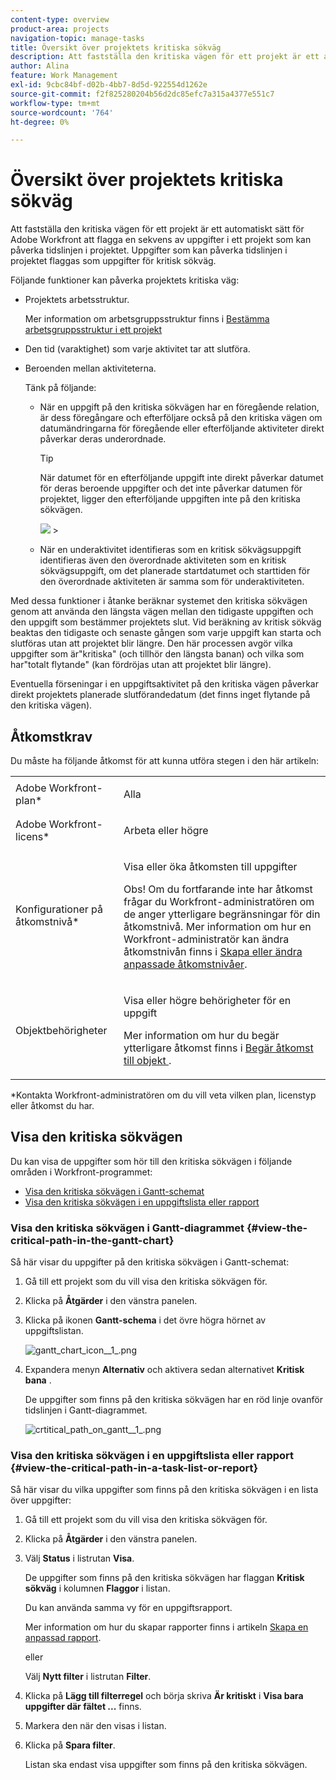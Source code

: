 ```yaml
---
content-type: overview
product-area: projects
navigation-topic: manage-tasks
title: Översikt över projektets kritiska sökväg
description: Att fastställa den kritiska vägen för ett projekt är ett automatiskt sätt för Adobe Workfront att flagga en sekvens av uppgifter i ett projekt som kan påverka tidslinjen i projektet. Uppgifter som kan påverka tidslinjen i projektet flaggas som uppgifter för kritisk sökväg.
author: Alina
feature: Work Management
exl-id: 9cbc84bf-d02b-4bb7-8d5d-922554d1262e
source-git-commit: f2f825280204b56d2dc85efc7a315a4377e551c7
workflow-type: tm+mt
source-wordcount: '764'
ht-degree: 0%

---
```


# Översikt över projektets kritiska sökväg

Att fastställa den kritiska vägen för ett projekt är ett automatiskt sätt för Adobe Workfront att flagga en sekvens av uppgifter i ett projekt som kan påverka tidslinjen i projektet. Uppgifter som kan påverka tidslinjen i projektet flaggas som uppgifter för kritisk sökväg.

Följande funktioner kan påverka projektets kritiska väg:

* Projektets arbetsstruktur.

  Mer information om arbetsgruppsstruktur finns i [Bestämma arbetsgruppsstruktur i ett projekt](../../../manage-work/projects/planning-a-project/determine-project-work-breakdown-structure.md)

* Den tid (varaktighet) som varje aktivitet tar att slutföra.
* Beroenden mellan aktiviteterna.

  Tänk på följande:

   * När en uppgift på den kritiska sökvägen har en föregående relation, är dess föregångare och efterföljare också på den kritiska vägen om datumändringarna för föregående eller efterföljande aktiviteter direkt påverkar deras underordnade.

     >[!TIP]
     >
     >När datumet för en efterföljande uppgift inte direkt påverkar datumet för deras beroende uppgifter och det inte påverkar datumen för projektet, ligger den efterföljande uppgiften inte på den kritiska sökvägen.
     >
     >
     >![](assets/successor-not-on-critical-path-350x150.png)     >
     >

   * När en underaktivitet identifieras som en kritisk sökvägsuppgift identifieras även den överordnade aktiviteten som en kritisk sökvägsuppgift, om det planerade startdatumet och starttiden för den överordnade aktiviteten är samma som för underaktiviteten.

Med dessa funktioner i åtanke beräknar systemet den kritiska sökvägen genom att använda den längsta vägen mellan den tidigaste uppgiften och den uppgift som bestämmer projektets slut. Vid beräkning av kritisk sökväg beaktas den tidigaste och senaste gången som varje uppgift kan starta och slutföras utan att projektet blir längre. Den här processen avgör vilka uppgifter som är&quot;kritiska&quot; (och tillhör den längsta banan) och vilka som har&quot;totalt flytande&quot; (kan fördröjas utan att projektet blir längre).

Eventuella förseningar i en uppgiftsaktivitet på den kritiska vägen påverkar direkt projektets planerade slutförandedatum (det finns inget flytande på den kritiska vägen).

## Åtkomstkrav

Du måste ha följande åtkomst för att kunna utföra stegen i den här artikeln:

<table style="table-layout:auto"> 
 <col> 
 <col> 
 <tbody> 
  <tr> 
   <td role="rowheader">Adobe Workfront-plan*</td> 
   <td> <p>Alla</p> </td> 
  </tr> 
  <tr> 
   <td role="rowheader">Adobe Workfront-licens*</td> 
   <td> <p>Arbeta eller högre</p> </td> 
  </tr> 
  <tr> 
   <td role="rowheader">Konfigurationer på åtkomstnivå*</td> 
   <td> <p>Visa eller öka åtkomsten till uppgifter</p> <p>Obs! Om du fortfarande inte har åtkomst frågar du Workfront-administratören om de anger ytterligare begränsningar för din åtkomstnivå. Mer information om hur en Workfront-administratör kan ändra åtkomstnivån finns i <a href="../../../administration-and-setup/add-users/configure-and-grant-access/create-modify-access-levels.md" class="MCXref xref">Skapa eller ändra anpassade åtkomstnivåer</a>.</p> </td> 
  </tr> 
  <tr> 
   <td role="rowheader">Objektbehörigheter</td> 
   <td> <p>Visa eller högre behörigheter för en uppgift </p> <p>Mer information om hur du begär ytterligare åtkomst finns i <a href="../../../workfront-basics/grant-and-request-access-to-objects/request-access.md" class="MCXref xref">Begär åtkomst till objekt </a>.</p> </td> 
  </tr> 
 </tbody> 
</table>

&#42;Kontakta Workfront-administratören om du vill veta vilken plan, licenstyp eller åtkomst du har.

## Visa den kritiska sökvägen

Du kan visa de uppgifter som hör till den kritiska sökvägen i följande områden i Workfront-programmet:

* [Visa den kritiska sökvägen i Gantt-schemat](#view-the-critical-path-in-the-gantt-chart)
* [Visa den kritiska sökvägen i en uppgiftslista eller rapport](#view-the-critical-path-in-a-task-list-or-report)

### Visa den kritiska sökvägen i Gantt-diagrammet {#view-the-critical-path-in-the-gantt-chart}

Så här visar du uppgifter på den kritiska sökvägen i Gantt-schemat:

1. Gå till ett projekt som du vill visa den kritiska sökvägen för.
1. Klicka på **Åtgärder** i den vänstra panelen.
1. Klicka på ikonen **Gantt-schema** i det övre högra hörnet av uppgiftslistan.

   ![gantt_chart_icon__1_.png](assets/gantt-chart-icon--1-.png)

1. Expandera menyn **Alternativ** och aktivera sedan alternativet **Kritisk bana** .

   De uppgifter som finns på den kritiska sökvägen har en röd linje ovanför tidslinjen i Gantt-diagrammet.

   ![crtitical_path_on_gantt__1_.png](assets/crtitical-path-on-gantt--1--350x137.png)

### Visa den kritiska sökvägen i en uppgiftslista eller rapport {#view-the-critical-path-in-a-task-list-or-report}

Så här visar du vilka uppgifter som finns på den kritiska sökvägen i en lista över uppgifter:

1. Gå till ett projekt som du vill visa den kritiska sökvägen för.
1. Klicka på **Åtgärder** i den vänstra panelen.
1. Välj **Status** i listrutan **Visa**.

   De uppgifter som finns på den kritiska sökvägen har flaggan **Kritisk sökväg** i kolumnen **Flaggor** i listan.

   Du kan använda samma vy för en uppgiftsrapport.

   Mer information om hur du skapar rapporter finns i artikeln [Skapa en anpassad rapport](../../../reports-and-dashboards/reports/creating-and-managing-reports/create-custom-report.md).

   eller

   Välj **Nytt filter** i listrutan **Filter**.

1. Klicka på **Lägg till filterregel** och börja skriva **Är kritiskt** i **Visa bara uppgifter där fältet ...** finns.

1. Markera den när den visas i listan.
1. Klicka på **Spara filter**.

   Listan ska endast visa uppgifter som finns på den kritiska sökvägen.

